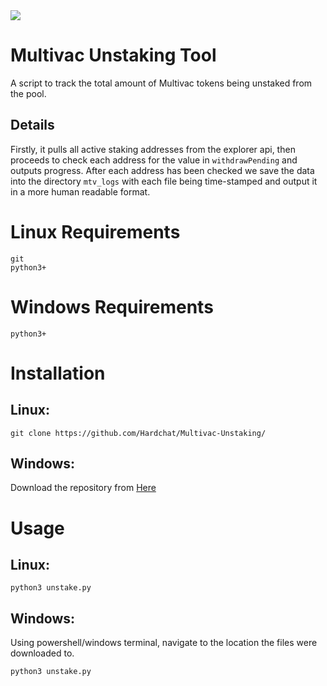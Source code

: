<img src="https://e.mtv.ac/logo_color.png">

# Multivac Unstaking Tool 
A script to track the total amount of Multivac tokens being unstaked from the pool.

## Details
Firstly, it pulls all active staking addresses from the explorer api, then proceeds to check each address for the value in `withdrawPending` and outputs progress. After each address has been checked we save the data into the directory `mtv_logs` with each file being time-stamped and output it in a more human readable format.

# Linux Requirements
```
git
python3+
```
# Windows Requirements
```
python3+
```
# Installation
## Linux:
```
git clone https://github.com/Hardchat/Multivac-Unstaking/
```
## Windows:
Download the repository from <a href="https://github.com/Hardchat/Multivac-Unstaking/">Here</a>

# Usage
## Linux:
```
python3 unstake.py
```

## Windows:
Using powershell/windows terminal, navigate to the location the files were downloaded to.
```
python3 unstake.py
```
